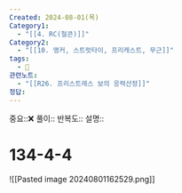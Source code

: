 ```yaml
---
Created: 2024-08-01(목)
Category1:
  - "[[4. RC(철콘)]]"
Category2:
  - "[[10. 앵커, 스트럿타이, 프리캐스트, 무근]]"
tags:
  - 🧮
관련노트:
  - "[[R26. 프리스트레스 보의 응력산정]]"
정답:
---
```

중요::❌
풀이::
반복도::
설명::
#  134-4-4

![[Pasted image 20240801162529.png]]